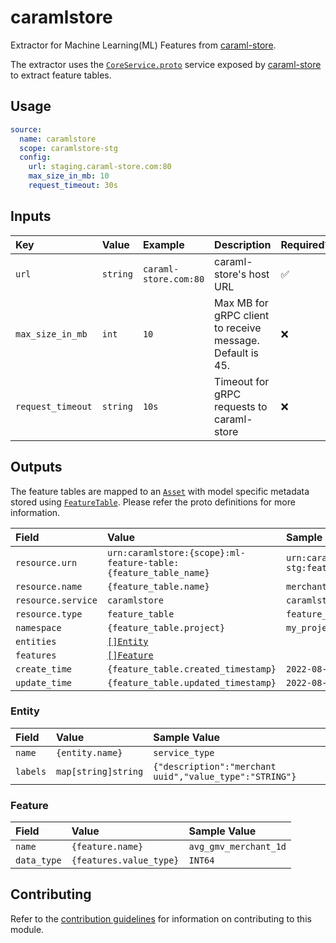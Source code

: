 # caramlstore

Extractor for Machine Learning(ML) Features from [caraml-store][caraml-store].

The extractor uses the [`CoreService.proto`][coreservice.proto] service exposed by 
[caraml-store][caraml-store] to extract feature tables.

## Usage

```yaml
source:
  name: caramlstore
  scope: caramlstore-stg
  config:
    url: staging.caraml-store.com:80
    max_size_in_mb: 10
    request_timeout: 30s
```

## Inputs

| Key               | Value    | Example               | Description                                               | Required? |
|:------------------|:---------|:----------------------|:----------------------------------------------------------|:----------|
| `url`             | `string` | `caraml-store.com:80` | caraml-store's host URL                                   | ✅         |
| `max_size_in_mb`  | `int`    | `10`                  | Max MB for gRPC client to receive message. Default is 45. | ❌         |
| `request_timeout` | `string` | `10s`                 | Timeout for gRPC requests to caraml-store                 | ❌         |

## Outputs

The feature tables are mapped to an [`Asset`][proton-asset] with model specific
metadata stored using [`FeatureTable`][proton-featuretable]. Please refer 
the proto definitions for more information.

| Field              | Value                                                           | Sample Value                                                               |
|:-------------------|:----------------------------------------------------------------|:---------------------------------------------------------------------------|
| `resource.urn`     | `urn:caramlstore:{scope}:ml-feature-table:{feature_table_name}` | `urn:caramlstore:caramlstore-stg:feature_table:merchant_uuid_t2_discovery` |
| `resource.name`    | `{feature_table.name}`                                          | `merchant_uuid_t2_discovery`                                               |
| `resource.service` | `caramlstore`                                                   | `caramlstore`                                                              |
| `resource.type`    | `feature_table`                                                 | `feature_table`                                                            |
| `namespace`        | `{feature_table.project}`                                       | `my_project`                                                               |
| `entities`         | [`[]Entity`](#entity)                                           |                                                                            |
| `features`         | [`[]Feature`](#feature)                                         |                                                                            |
| `create_time`      | `{feature_table.created_timestamp}`                             | `2022-08-08T03:17:54Z`                                                     |
| `update_time`      | `{feature_table.updated_timestamp}`                             | `2022-08-08T03:57:54Z`                                                     |

### Entity

| Field    | Value               | Sample Value                                            |
|:---------|:--------------------|:--------------------------------------------------------|
| `name`   | `{entity.name}`     | `service_type`                                          |
| `labels` | `map[string]string` | `{"description":"merchant uuid","value_type":"STRING"}` |

### Feature

| Field       | Value                   | Sample Value          |
|:------------|:------------------------|:----------------------|
| `name`      | `{feature.name}`        | `avg_gmv_merchant_1d` |
| `data_type` | `{features.value_type}` | `INT64`               |

## Contributing

Refer to the [contribution guidelines](../../../docs/docs/contribute/guide.md#adding-a-new-extractor) 
for information on contributing to this module.

[caraml-store]: https://github.com/caraml-dev/caraml-store
[coreservice.proto]: https://github.com/caraml-dev/caraml-store/blob/v0.1.1/caraml-store-protobuf/src/main/proto/feast/core/CoreService.proto#L12
[proton-asset]: https://github.com/odpf/proton/blob/5350bde/odpf/assets/v1beta2/asset.proto#L14
[proton-featuretable]: https://github.com/odpf/proton/blob/5350bde/odpf/assets/v1beta2/feature_table.proto#L32
